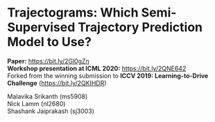 # Trajectograms: Which Semi-Supervised Trajectory Prediction Model to Use?

<b>Paper:</b> https://bit.ly/2Gl0gZn <br>
<b>Workshop presentation at ICML 2020:</b> https://bit.ly/2QNE642 <br>
Forked from the winning submission to <b>ICCV 2019: Learning-to-Drive Challenge</b> (https://bit.ly/2QKIHDR)

Malavika Srikanth (ms5908) <br>
Nick Lamm (nl2680) <br>
Shashank Jaiprakash (sj3003) <br>



